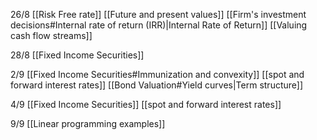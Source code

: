 26/8
[[Risk Free rate]]
[[Future and present values]]
[[Firm's investment decisions#Internal rate of return (IRR)|Internal Rate of Return]]
[[Valuing cash flow streams]]

28/8
[[Fixed Income Securities]]

2/9
[[Fixed Income Securities#Immunization and convexity]]
[[spot and forward interest rates]]
[[Bond Valuation#Yield curves|Term structure]]

4/9
[[Fixed Income Securities]]
[[spot and forward interest rates]]

9/9
[[Linear programming examples]]
